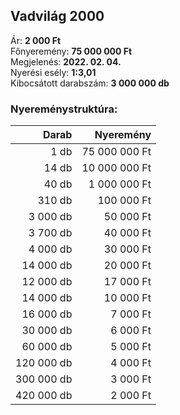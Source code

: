 ## Vadvilág 2000

Ár: **2 000 Ft**<br/>
Főnyeremény: **75 000 000 Ft**<br/>
Megjelenés: **2022. 02. 04.**<br/>
Nyerési esély: **1:3,01**<br/>
Kibocsátott darabszám: **3 000 000 db**<br/>

### Nyereménystruktúra:
Darab|Nyeremény
---:|---:
1 db|75 000 000 Ft
14 db|10 000 000 Ft
40 db|1 000 000 Ft
310 db|100 000 Ft
3 000 db|50 000 Ft
3 700 db|40 000 Ft
4 000 db|30 000 Ft
14 000 db|20 000 Ft
12 000 db|17 000 Ft
14 000 db|10 000 Ft
16 000 db|7 000 Ft
30 000 db|6 000 Ft
60 000 db|5 000 Ft
120 000 db|4 000 Ft
300 000 db|3 000 Ft
420 000 db|2 000 Ft
